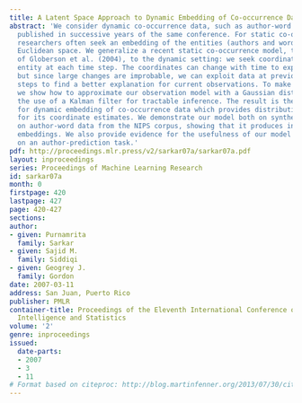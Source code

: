 ```yaml
---
title: A Latent Space Approach to Dynamic Embedding of Co-occurrence Data
abstract: 'We consider dynamic co-occurrence data, such as author-word links in papers
  published in successive years of the same conference. For static co-occurrence data,
  researchers often seek an embedding of the entities (authors and words) into a lowdimensional
  Euclidean space. We generalize a recent static co-occurrence model, the CODE model
  of Globerson et al. (2004), to the dynamic setting: we seek coordinates for each
  entity at each time step. The coordinates can change with time to explain new observations,
  but since large changes are improbable, we can exploit data at previous and subsequent
  steps to find a better explanation for current observations. To make inference tractable,
  we show how to approximate our observation model with a Gaussian distribution, allowing
  the use of a Kalman filter for tractable inference. The result is the first algorithm
  for dynamic embedding of co-occurrence data which provides distributional information
  for its coordinate estimates. We demonstrate our model both on synthetic data and
  on author-word data from the NIPS corpus, showing that it produces intuitively reasonable
  embeddings. We also provide evidence for the usefulness of our model by its performance
  on an author-prediction task.'
pdf: http://proceedings.mlr.press/v2/sarkar07a/sarkar07a.pdf
layout: inproceedings
series: Proceedings of Machine Learning Research
id: sarkar07a
month: 0
firstpage: 420
lastpage: 427
page: 420-427
sections: 
author:
- given: Purnamrita
  family: Sarkar
- given: Sajid M.
  family: Siddiqi
- given: Geogrey J.
  family: Gordon
date: 2007-03-11
address: San Juan, Puerto Rico
publisher: PMLR
container-title: Proceedings of the Eleventh International Conference on Artificial
  Intelligence and Statistics
volume: '2'
genre: inproceedings
issued:
  date-parts:
  - 2007
  - 3
  - 11
# Format based on citeproc: http://blog.martinfenner.org/2013/07/30/citeproc-yaml-for-bibliographies/
---
```

